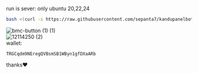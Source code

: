run is sever:
only ubuntu 20,22,24
```bash
bash <(curl -s https://raw.githubusercontent.com/sepanta7/kandupanelbot/run.sh)
```

![bmc-button (1) (1)](https://github.com/user-attachments/assets/25d99eec-ad74-4c7f-a79d-3fffa426a136)<br>
![12114250 (2)](https://github.com/user-attachments/assets/4aec9e48-2b6b-4e84-81b2-b879f3a34032)<br>
wallet:
```text
TRGCqdm9NEregQVBsmSB1WByn1gfDXaARb
```
thanks❤️






